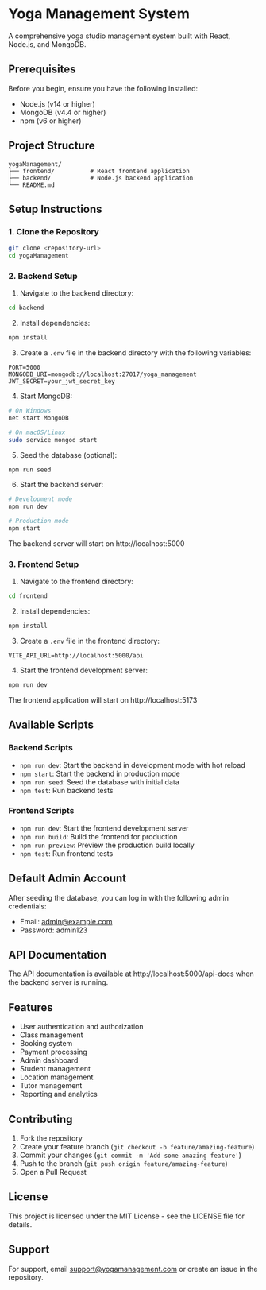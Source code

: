 # Yoga Management System

A comprehensive yoga studio management system built with React, Node.js, and MongoDB.

## Prerequisites

Before you begin, ensure you have the following installed:
- Node.js (v14 or higher)
- MongoDB (v4.4 or higher)
- npm (v6 or higher)

## Project Structure

```
yogaManagement/
├── frontend/          # React frontend application
├── backend/           # Node.js backend application
└── README.md
```

## Setup Instructions

### 1. Clone the Repository

```bash
git clone <repository-url>
cd yogaManagement
```

### 2. Backend Setup

1. Navigate to the backend directory:
```bash
cd backend
```

2. Install dependencies:
```bash
npm install
```

3. Create a `.env` file in the backend directory with the following variables:
```env
PORT=5000
MONGODB_URI=mongodb://localhost:27017/yoga_management
JWT_SECRET=your_jwt_secret_key
```

4. Start MongoDB:
```bash
# On Windows
net start MongoDB

# On macOS/Linux
sudo service mongod start
```

5. Seed the database (optional):
```bash
npm run seed
```

6. Start the backend server:
```bash
# Development mode
npm run dev

# Production mode
npm start
```

The backend server will start on http://localhost:5000

### 3. Frontend Setup

1. Navigate to the frontend directory:
```bash
cd frontend
```

2. Install dependencies:
```bash
npm install
```

3. Create a `.env` file in the frontend directory:
```env
VITE_API_URL=http://localhost:5000/api
```

4. Start the frontend development server:
```bash
npm run dev
```

The frontend application will start on http://localhost:5173

## Available Scripts

### Backend Scripts

- `npm run dev`: Start the backend in development mode with hot reload
- `npm start`: Start the backend in production mode
- `npm run seed`: Seed the database with initial data
- `npm test`: Run backend tests

### Frontend Scripts

- `npm run dev`: Start the frontend development server
- `npm run build`: Build the frontend for production
- `npm run preview`: Preview the production build locally
- `npm test`: Run frontend tests

## Default Admin Account

After seeding the database, you can log in with the following admin credentials:
- Email: admin@example.com
- Password: admin123

## API Documentation

The API documentation is available at http://localhost:5000/api-docs when the backend server is running.

## Features

- User authentication and authorization
- Class management
- Booking system
- Payment processing
- Admin dashboard
- Student management
- Location management
- Tutor management
- Reporting and analytics

## Contributing

1. Fork the repository
2. Create your feature branch (`git checkout -b feature/amazing-feature`)
3. Commit your changes (`git commit -m 'Add some amazing feature'`)
4. Push to the branch (`git push origin feature/amazing-feature`)
5. Open a Pull Request

## License

This project is licensed under the MIT License - see the LICENSE file for details.

## Support

For support, email support@yogamanagement.com or create an issue in the repository.
